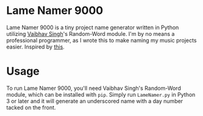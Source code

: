 # Lame Namer 9000
Lame Namer 9000 is a tiny project name generator written in Python utilizing [Vaibhav Singh](https://github.com/vaibhavsingh97)'s Random-Word module.
I'm by no means a professional programmer, as I wrote this to make naming my music projects easier. Inspired by [this](https://youtu.be/V7gL2GQIPU4?t=91).

# Usage
To run Lame Namer 9000, you'll need Vaibhav Singh's Random-Word module, which can be installed with `pip`.
Simply run `LameNamer.py` in Python 3 or later and it will generate an underscored name with a day number tacked on the front.
